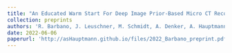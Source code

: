 ```yaml
---
title: "An Educated Warm Start For Deep Image Prior-Based Micro CT Reconstruction"
collection: preprints
authors: 'R. Barbano, J. Leuschner, M. Schmidt, A. Denker, A. Hauptmann, P. Maaß, B. Jin'
date: 2022-06-06
paperurl: 'http://asHauptmann.github.io/files/2022_Barbano_preprint.pdf'
---
```

